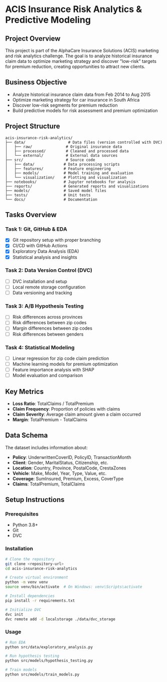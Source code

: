# ACIS Insurance Risk Analytics & Predictive Modeling

## Project Overview

This project is part of the AlphaCare Insurance Solutions (ACIS) marketing and risk analytics challenge. The goal is to analyze historical insurance claim data to optimize marketing strategy and discover "low-risk" targets for premium reduction, creating opportunities to attract new clients.

## Business Objective

- Analyze historical insurance claim data from Feb 2014 to Aug 2015
- Optimize marketing strategy for car insurance in South Africa
- Discover low-risk segments for premium reduction
- Build predictive models for risk assessment and premium optimization

## Project Structure

```
acis-insurance-risk-analytics/
├── data/                   # Data files (version controlled with DVC)
│   ├── raw/               # Original insurance data
│   ├── processed/         # Cleaned and processed data
│   └── external/          # External data sources
├── src/                   # Source code
│   ├── data/             # Data processing scripts
│   ├── features/         # Feature engineering
│   ├── models/           # Model training and evaluation
│   └── visualization/    # Plotting and visualization
├── notebooks/            # Jupyter notebooks for analysis
├── reports/              # Generated reports and visualizations
├── models/               # Saved model files
├── tests/                # Unit tests
└── docs/                 # Documentation
```

## Tasks Overview

### Task 1: Git, GitHub & EDA

- [x] Git repository setup with proper branching
- [x] CI/CD with GitHub Actions
- [x] Exploratory Data Analysis (EDA)
- [x] Statistical analysis and insights

### Task 2: Data Version Control (DVC)

- [ ] DVC installation and setup
- [ ] Local remote storage configuration
- [ ] Data versioning and tracking

### Task 3: A/B Hypothesis Testing

- [ ] Risk differences across provinces
- [ ] Risk differences between zip codes
- [ ] Margin differences between zip codes
- [ ] Risk differences between genders

### Task 4: Statistical Modeling

- [ ] Linear regression for zip code claim prediction
- [ ] Machine learning models for premium optimization
- [ ] Feature importance analysis with SHAP
- [ ] Model evaluation and comparison

## Key Metrics

- **Loss Ratio**: TotalClaims / TotalPremium
- **Claim Frequency**: Proportion of policies with claims
- **Claim Severity**: Average claim amount given a claim occurred
- **Margin**: TotalPremium - TotalClaims

## Data Schema

The dataset includes information about:

- **Policy**: UnderwrittenCoverID, PolicyID, TransactionMonth
- **Client**: Gender, MaritalStatus, Citizenship, etc.
- **Location**: Country, Province, PostalCode, CrestaZones
- **Vehicle**: Make, Model, Year, Type, Value, etc.
- **Coverage**: SumInsured, Premium, Excess, CoverType
- **Claims**: TotalPremium, TotalClaims

## Setup Instructions

### Prerequisites

- Python 3.8+
- Git
- DVC

### Installation

```bash
# Clone the repository
git clone <repository-url>
cd acis-insurance-risk-analytics

# Create virtual environment
python -m venv venv
source venv/bin/activate  # On Windows: venv\Scripts\activate

# Install dependencies
pip install -r requirements.txt

# Initialize DVC
dvc init
dvc remote add -d localstorage ./data/dvc_storage
```

### Usage

```bash
# Run EDA
python src/data/exploratory_analysis.py

# Run hypothesis testing
python src/models/hypothesis_testing.py

# Train models
python src/models/train_models.py
```
